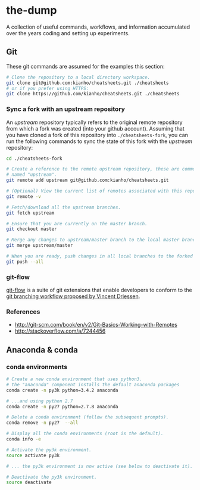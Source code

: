 # the-dump
A collection of useful commands, workflows, and information accumulated over the years coding and setting up experiments.

## Git
These git commands are assumed for the examples this section:
```bash
# Clone the repository to a local directory workspace.
git clone git@github.com:kianho/cheatsheets.git ./cheatsheets
# or if you prefer using HTTPS:
git clone https://github.com/kianho/cheatsheets.git ./cheatsheets
```
### Sync a fork with an upstream repository
An _upstream_ repository typically refers to the original remote repository
from which a fork was created (into your github account). Assuming that you
have cloned a fork of this repository into ```./cheatsheets-fork```, you can run the following
commands to sync the state of this fork with the _upstream_ repository:
```bash
cd ./cheatsheets-fork

# Create a reference to the remote upstream repository, these are commonly
# named "upstream".
git remote add upstream git@github.com:kianho/cheatsheets.git

# (Optional) View the current list of remotes associated with this repository.
git remote -v

# Fetch/download all the upstream branches.
git fetch upstream

# Ensure that you are currently on the master branch.
git checkout master

# Merge any changes to upstream/master branch to the local master branch.
git merge upstream/master

# When you are ready, push changes in all local branches to the forked github repository.
git push --all
```

### git-flow
[git-flow](https://github.com/nvie/gitflow) is a suite of git extensions that enable
developers to conform to the [git branching workflow proposed by Vincent Driessen](http://nvie.com/posts/a-successful-git-branching-model/).

### References
- http://git-scm.com/book/en/v2/Git-Basics-Working-with-Remotes
- http://stackoverflow.com/a/7244456

## Anaconda & conda
### conda environments
```bash
# Create a new conda environment that uses python3.
# the "anaconda" component installs the default anaconda packages
conda create -n py3k python=3.4.2 anaconda

# ...and using python 2.7
conda create -n py27 python=2.7.8 anaconda

# Delete a conda environment (follow the subsequent prompts).
conda remove -n py27  --all

# Display all the conda environments (root is the default).
conda info -e

# Activate the py3k environment.
source activate py3k

# ... the py3k environment is now active (see below to deactivate it).

# Deactivate the py3k environment.
source deactivate
```
